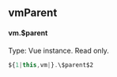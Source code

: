 ## vmParent
#### vm.$parent
Type: Vue instance. Read only.
```javascript
${1|this,vm|}.\$parent$2
```